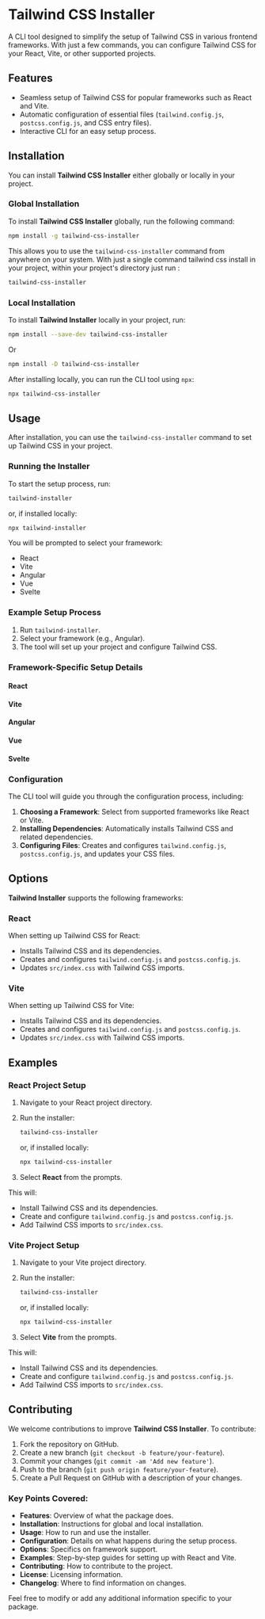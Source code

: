 # Tailwind CSS Installer

A CLI tool designed to simplify the setup of Tailwind CSS in various frontend frameworks. With just a few commands, you can configure Tailwind CSS for your React, Vite, or other supported projects.

## Features

-   Seamless setup of Tailwind CSS for popular frameworks such as React and Vite.
-   Automatic configuration of essential files (`tailwind.config.js`, `postcss.config.js`, and CSS entry files).
-   Interactive CLI for an easy setup process.

## Installation

You can install **Tailwind CSS Installer** either globally or locally in your project.

### Global Installation

To install **Tailwind CSS Installer** globally, run the following command:

```bash
npm install -g tailwind-css-installer
```

This allows you to use the `tailwind-css-installer` command from anywhere on your system.
With just a single command tailwind css install in your project, within your project's directory just run :

```bash
tailwind-css-installer
```

### Local Installation

To install **Tailwind Installer** locally in your project, run:

```bash
npm install --save-dev tailwind-css-installer
```

Or

```bash
npm install -D tailwind-css-installer
```

After installing locally, you can run the CLI tool using `npx`:

```bash
npx tailwind-css-installer
```

## Usage

After installation, you can use the `tailwind-css-installer` command to set up Tailwind CSS in your project.

### Running the Installer

To start the setup process, run:

```bash
tailwind-installer
```

or, if installed locally:

```bash
npx tailwind-installer
```

You will be prompted to select your framework:

-   React
-   Vite
-   Angular
-   Vue
-   Svelte

### Example Setup Process

1. Run `tailwind-installer`.
2. Select your framework (e.g., Angular).
3. The tool will set up your project and configure Tailwind CSS.

### Framework-Specific Setup Details

#### **React**

#### **Vite**

#### **Angular**

#### **Vue**

#### **Svelte**

### Configuration

The CLI tool will guide you through the configuration process, including:

1. **Choosing a Framework**: Select from supported frameworks like React or Vite.
2. **Installing Dependencies**: Automatically installs Tailwind CSS and related dependencies.
3. **Configuring Files**: Creates and configures `tailwind.config.js`, `postcss.config.js`, and updates your CSS files.

## Options

**Tailwind Installer** supports the following frameworks:

### React

When setting up Tailwind CSS for React:

-   Installs Tailwind CSS and its dependencies.
-   Creates and configures `tailwind.config.js` and `postcss.config.js`.
-   Updates `src/index.css` with Tailwind CSS imports.

### Vite

When setting up Tailwind CSS for Vite:

-   Installs Tailwind CSS and its dependencies.
-   Creates and configures `tailwind.config.js` and `postcss.config.js`.
-   Updates `src/index.css` with Tailwind CSS imports.

## Examples

### React Project Setup

1. Navigate to your React project directory.
2. Run the installer:

    ```bash
    tailwind-css-installer
    ```

    or, if installed locally:

    ```bash
    npx tailwind-css-installer
    ```

3. Select **React** from the prompts.

This will:

-   Install Tailwind CSS and its dependencies.
-   Create and configure `tailwind.config.js` and `postcss.config.js`.
-   Add Tailwind CSS imports to `src/index.css`.

### Vite Project Setup

1. Navigate to your Vite project directory.
2. Run the installer:

    ```bash
    tailwind-css-installer
    ```

    or, if installed locally:

    ```bash
    npx tailwind-css-installer
    ```

3. Select **Vite** from the prompts.

This will:

-   Install Tailwind CSS and its dependencies.
-   Create and configure `tailwind.config.js` and `postcss.config.js`.
-   Add Tailwind CSS imports to `src/index.css`.

## Contributing

We welcome contributions to improve **Tailwind CSS Installer**. To contribute:

1. Fork the repository on GitHub.
2. Create a new branch (`git checkout -b feature/your-feature`).
3. Commit your changes (`git commit -am 'Add new feature'`).
4. Push to the branch (`git push origin feature/your-feature`).
5. Create a Pull Request on GitHub with a description of your changes.

### Key Points Covered:

-   **Features**: Overview of what the package does.
-   **Installation**: Instructions for global and local installation.
-   **Usage**: How to run and use the installer.
-   **Configuration**: Details on what happens during the setup process.
-   **Options**: Specifics on framework support.
-   **Examples**: Step-by-step guides for setting up with React and Vite.
-   **Contributing**: How to contribute to the project.
-   **License**: Licensing information.
-   **Changelog**: Where to find information on changes.

Feel free to modify or add any additional information specific to your package.
